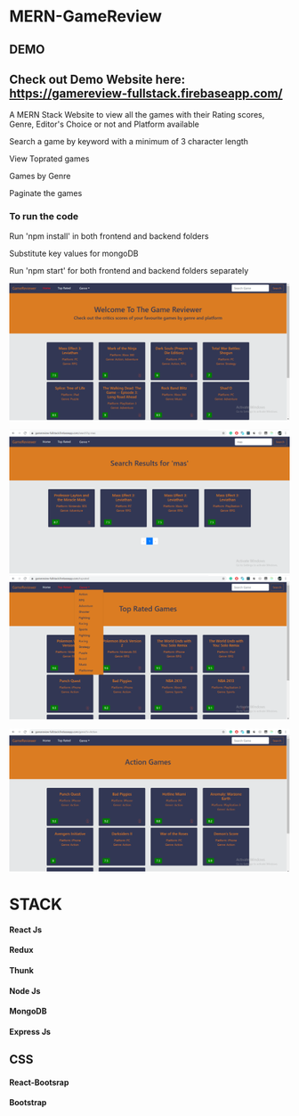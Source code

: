 # MERN-GameReview

## DEMO

   ## Check out Demo Website here: https://gamereview-fullstack.firebaseapp.com/
A MERN Stack Website to view all the games with their Rating scores, Genre, Editor's Choice or not and Platform available

Search a game by keyword with a minimum of 3 character length

View Toprated games

Games by Genre

Paginate the games


### To run the code

Run 'npm install' in both frontend and backend folders

Substitute key values for mongoDB

Run 'npm start' for both frontend and backend folders separately



   ![HomePage](images/Home-1.png?raw=true "Home")
   
   ![SearchPage](images/Search-1.png?raw=true "Search")
   ![Genre](images/Genre.png?raw=true "Genre")

   ![Genre](images/Genre-2.png?raw=true "Genre")
    

# STACK

   #### React Js
   #### Redux
   #### Thunk
   #### Node Js
   #### MongoDB
   #### Express Js
   
## CSS
   #### React-Bootsrap
   #### Bootstrap


